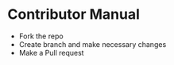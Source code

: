 # Contributor Manual

- Fork the repo
- Create branch and make necessary changes
- Make a Pull request
